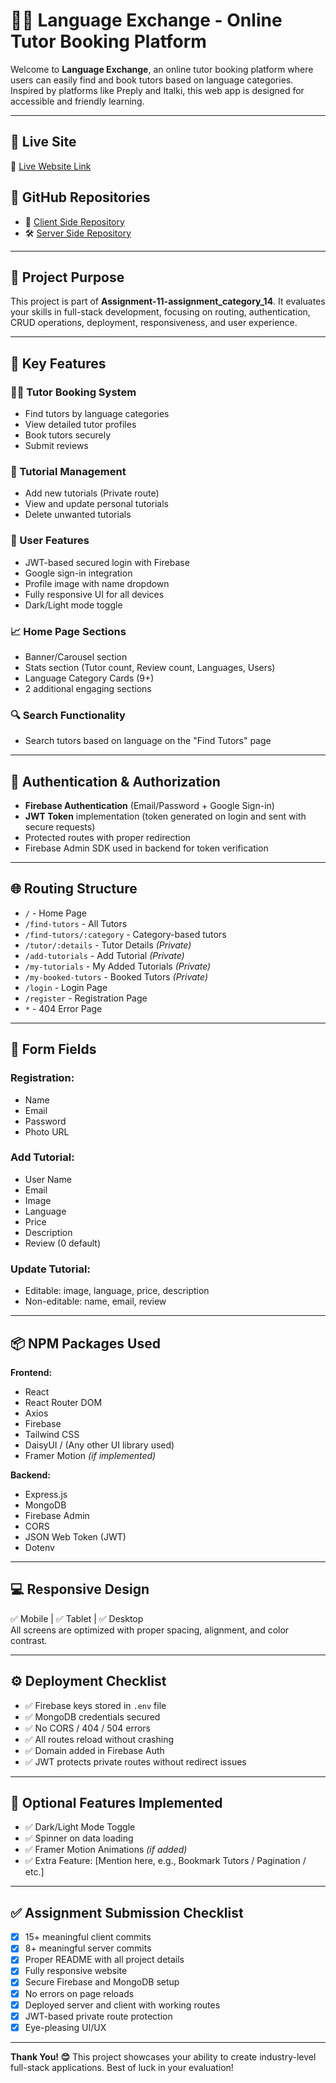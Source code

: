# 🧑‍🏫 Language Exchange - Online Tutor Booking Platform

Welcome to **Language Exchange**, an online tutor booking platform where users can easily find and book tutors based on language categories. Inspired by platforms like Preply and Italki, this web app is designed for accessible and friendly learning.

---

## 🚀 Live Site
🔗 [Live Website Link](https://assignment-11-19334.web.app)

## 📂 GitHub Repositories
- 🔧 [Client Side Repository](https://github.com/Programming-Hero-Web-Course4/b11a11-client-side-Developer-Soriful)
- 🛠️ [Server Side Repository](https://github.com/Programming-Hero-Web-Course4/b11a11-server-side-Developer-Soriful)

---

## 🎯 Project Purpose
This project is part of **Assignment-11-assignment_category_14**. It evaluates your skills in full-stack development, focusing on routing, authentication, CRUD operations, deployment, responsiveness, and user experience.

---

## 🧩 Key Features

### 👨‍🏫 Tutor Booking System
- Find tutors by language categories
- View detailed tutor profiles
- Book tutors securely
- Submit reviews

### 📝 Tutorial Management
- Add new tutorials (Private route)
- View and update personal tutorials
- Delete unwanted tutorials

### 👥 User Features
- JWT-based secured login with Firebase
- Google sign-in integration
- Profile image with name dropdown
- Fully responsive UI for all devices
- Dark/Light mode toggle

### 📈 Home Page Sections
- Banner/Carousel section
- Stats section (Tutor count, Review count, Languages, Users)
- Language Category Cards (9+)
- 2 additional engaging sections

### 🔍 Search Functionality
- Search tutors based on language on the "Find Tutors" page

---

## 🔐 Authentication & Authorization

- **Firebase Authentication** (Email/Password + Google Sign-in)
- **JWT Token** implementation (token generated on login and sent with secure requests)
- Protected routes with proper redirection
- Firebase Admin SDK used in backend for token verification

---

## 🌐 Routing Structure

- `/` - Home Page  
- `/find-tutors` - All Tutors  
- `/find-tutors/:category` - Category-based tutors  
- `/tutor/:details` - Tutor Details *(Private)*  
- `/add-tutorials` - Add Tutorial *(Private)*  
- `/my-tutorials` - My Added Tutorials *(Private)*  
- `/my-booked-tutors` - Booked Tutors *(Private)*  
- `/login` - Login Page  
- `/register` - Registration Page  
- `*` - 404 Error Page  

---

## 🧪 Form Fields

### Registration:
- Name
- Email
- Password
- Photo URL

### Add Tutorial:
- User Name
- Email
- Image
- Language
- Price
- Description
- Review (0 default)

### Update Tutorial:
- Editable: image, language, price, description  
- Non-editable: name, email, review

---

## 📦 NPM Packages Used

**Frontend:**
- React
- React Router DOM
- Axios
- Firebase
- Tailwind CSS
- DaisyUI / (Any other UI library used)
- Framer Motion *(if implemented)*

**Backend:**
- Express.js
- MongoDB
- Firebase Admin
- CORS
- JSON Web Token (JWT)
- Dotenv

---

## 💻 Responsive Design

✅ Mobile | ✅ Tablet | ✅ Desktop  
All screens are optimized with proper spacing, alignment, and color contrast.

---

## ⚙️ Deployment Checklist

- ✅ Firebase keys stored in `.env` file
- ✅ MongoDB credentials secured
- ✅ No CORS / 404 / 504 errors
- ✅ All routes reload without crashing
- ✅ Domain added in Firebase Auth
- ✅ JWT protects private routes without redirect issues

---

## 🧠 Optional Features Implemented

- ✅ Dark/Light Mode Toggle
- ✅ Spinner on data loading
- ✅ Framer Motion Animations *(if added)*
- ✅ Extra Feature: [Mention here, e.g., Bookmark Tutors / Pagination / etc.]

---

## ✅ Assignment Submission Checklist

- [x] 15+ meaningful client commits
- [x] 8+ meaningful server commits
- [x] Proper README with all project details
- [x] Fully responsive website
- [x] Secure Firebase and MongoDB setup
- [x] No errors on page reloads
- [x] Deployed server and client with working routes
- [x] JWT-based private route protection
- [x] Eye-pleasing UI/UX

---

**Thank You! 😊**
This project showcases your ability to create industry-level full-stack applications. Best of luck in your evaluation!


